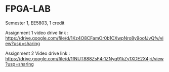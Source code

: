 # FPGA-LAB
Semester 1, EE5803, 1 credit

Assignment 1 video drive link : https://drive.google.com/file/d/1Kz4O8CFamOr0b1CXwpNro8y9oofJvQfv/view?usp=sharing

Assignment 2 Video drive link : https://drive.google.com/file/d/1fNUT888ZsF4r1ZNyq91kZy1XDE2X4jri/view?usp=sharing
